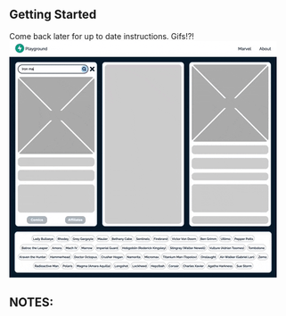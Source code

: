 ## Getting Started
Come back later for up to date instructions.
Gifs!?!
![](marvel-demo.gif)
<!-- * Install Docker: `https://docs.docker.com/get-docker/`
* Clone project: `https://github.com/srh09/fast_api_playground.git`
* Setup a virtual env w Python 3.9: `python -m venv .venv` then `source .venv/bin/activate`
* Install Poetry: `pip install poetry`
* Create Docker image(s): `bin/run.sh build`
* Start Docker containers: `bin/run.sh start`
* In Chrome or web browser visit: `http://localhost:8000/api/v1/test` -->

## NOTES:
<!-- * Remote into local server: `sudo docker exec -it [name (ex. fastapi-web-1)] ../bin/bash` -->
